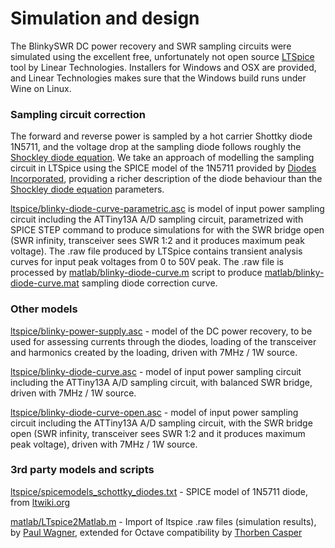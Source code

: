 # Simulation and design

The BlinkySWR DC power recovery and SWR sampling circuits were simulated using the excellent free, unfortunately not open source [LTSpice](https://www.analog.com/en/design-center/design-tools-and-calculators/ltspice-simulator.html) tool by Linear Technologies. Installers for Windows and OSX are provided, and Linear Technologies makes sure that the Windows build runs under Wine on Linux.

### Sampling circuit correction

The forward and reverse power is sampled by a hot carrier Shottky diode 1N5711, and the voltage drop at the sampling diode follows roughly the [Shockley diode equation](https://en.wikipedia.org/wiki/Shockley_diode_equation). We take an approach of modelling the sampling circuit in LTSpice using the SPICE model of the 1N5711 provided by [Diodes Incorporated](https://www.diodes.com/design/tools/spice-models/), providing a richer description of the diode behaviour than the [Shockley diode equation](https://en.wikipedia.org/wiki/Shockley_diode_equation) parameters. 

[ltspice/blinky-diode-curve-parametric.asc](ltspice/blinky-diode-curve-parametric.asc) is model of input power sampling circuit including the ATTiny13A A/D sampling circuit, parametrized with SPICE STEP command to produce simulations for with the SWR bridge open (SWR infinity, transceiver sees SWR 1:2 and it produces maximum peak voltage). The .raw file produced by LTSpice contains transient analysis curves for input peak voltages from 0 to 50V peak. The .raw file is processed by [matlab/blinky-diode-curve.m](matlab/blinky-diode-curve.m) script to produce [matlab/blinky-diode-curve.mat](matlab/blinky-diode-curve.mat) sampling diode correction curve.

### Other models

[ltspice/blinky-power-supply.asc](ltspice/blinky-power-supply.asc) - model of the DC power recovery, to be used for assessing currents through the diodes, loading of the transceiver and harmonics created by the loading, driven with 7MHz / 1W source.

[ltspice/blinky-diode-curve.asc](ltspice/blinky-diode-curve.asc) - model of input power sampling circuit including the ATTiny13A A/D sampling circuit, with balanced SWR bridge, driven with 7MHz / 1W source.

[ltspice/blinky-diode-curve-open.asc](ltspice/blinky-diode-curve-open.asc) - model of input power sampling circuit including the ATTiny13A A/D sampling circuit, with the SWR bridge open (SWR infinity, transceiver sees SWR 1:2 and it produces maximum peak voltage), driven with 7MHz / 1W source.

### 3rd party models and scripts

[ltspice/spicemodels_schottky_diodes.txt](ltspice/spicemodels_schottky_diodes.txt) - SPICE model of 1N5711 diode, from [ltwiki.org](http://ltwiki.org/files/LTspiceIV/Vendor%20List/Diodes%20Incorporated/Spice/spicemodels_schottky_diodes.txt)

[matlab/LTspice2Matlab.m](matlab/LTspice2Matlab.m) - 
Import of ltspice .raw files (simulation results), by [Paul Wagner](https://www.mathworks.com/matlabcentral/fileexchange/23394-fast-import-of-compressed-binary-raw-files-created-with-ltspice-circuit-simulator?focused=5113448&tab=function), extended for Octave compatibility by [Thorben Casper](https://github.com/tc88/ANTHEM/blob/master/src/LTspice2Matlab.m)
